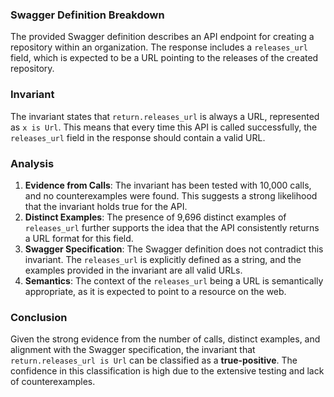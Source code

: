 ### Swagger Definition Breakdown
The provided Swagger definition describes an API endpoint for creating a repository within an organization. The response includes a `releases_url` field, which is expected to be a URL pointing to the releases of the created repository.

### Invariant
The invariant states that `return.releases_url` is always a URL, represented as `x is Url`. This means that every time this API is called successfully, the `releases_url` field in the response should contain a valid URL.

### Analysis
1. **Evidence from Calls**: The invariant has been tested with 10,000 calls, and no counterexamples were found. This suggests a strong likelihood that the invariant holds true for the API.
2. **Distinct Examples**: The presence of 9,696 distinct examples of `releases_url` further supports the idea that the API consistently returns a URL format for this field.
3. **Swagger Specification**: The Swagger definition does not contradict this invariant. The `releases_url` is explicitly defined as a string, and the examples provided in the invariant are all valid URLs.
4. **Semantics**: The context of the `releases_url` being a URL is semantically appropriate, as it is expected to point to a resource on the web.

### Conclusion
Given the strong evidence from the number of calls, distinct examples, and alignment with the Swagger specification, the invariant that `return.releases_url is Url` can be classified as a **true-positive**. The confidence in this classification is high due to the extensive testing and lack of counterexamples.
